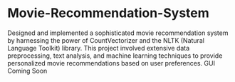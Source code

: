 # Movie-Recommendation-System

Designed and implemented a sophisticated movie recommendation system by harnessing the power of CountVectorizer and the NLTK (Natural Language Toolkit) library. This project involved extensive data preprocessing, text analysis, and machine learning techniques to provide personalized movie recommendations based on user preferences.
GUI Coming Soon
